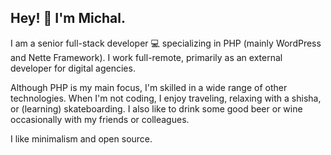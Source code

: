 ## Hey! 👋 I'm Michal.

I am a senior full-stack developer 💻 specializing in PHP (mainly WordPress and Nette Framework). I work full-remote, primarily as an external developer for digital agencies. 

Although PHP is my main focus, I'm skilled in a wide range of other technologies. When I'm not coding, I enjoy traveling, relaxing with a shisha, or (learning) skateboarding. I also like to drink some good beer or wine occasionally with my friends or colleagues.

I like minimalism and open source.

